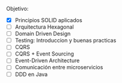 Objetivo:

- [x] Principios SOLID aplicados
- [ ] Arquitectura Hexagonal
- [ ] Domain Driven Design
- [ ] Testing: Introduccion y buenas practicas
- [ ] CQRS
- [ ] CQRS + Event Sourcing
- [ ] Event-Driven Architecture
- [ ] Comunicación entre microservicios
- [ ] DDD en Java
